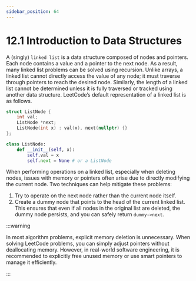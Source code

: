 ```yaml
---
sidebar_position: 64
---
```


# 12.1 Introduction to Data Structures

A (singly) `linked list` is a data structure composed of nodes and pointers. Each node contains a value and a pointer to the next node. As a result, many linked list problems can be solved using recursion. Unlike arrays, a linked list cannot directly access the value of any node; it must traverse through pointers to reach the desired node. Similarly, the length of a linked list cannot be determined unless it is fully traversed or tracked using another data structure. LeetCode’s default representation of a linked list is as follows.

<Tabs>
<TabItem value="cpp" label="C++">

```cpp
struct ListNode {
    int val;
    ListNode *next;
    ListNode(int x) : val(x), next(nullptr) {}
};
```

</TabItem>
<TabItem value="py" label="Python">

```py
class ListNode:
    def __init__(self, x):
        self.val = x
        self.next = None # or a ListNode
```

</TabItem>

</Tabs>

When performing operations on a linked list, especially when deleting nodes, issues with memory or pointers often arise due to directly modifying the current node. Two techniques can help mitigate these problems:

1. Try to operate on the next node rather than the current node itself.
2. Create a dummy node that points to the head of the current linked list. This ensures that even if all nodes in the original list are deleted, the dummy node persists, and you can safely return `dummy->next`.

:::warning

In most algorithm problems, explicit memory deletion is unnecessary. When solving LeetCode problems, you can simply adjust pointers without deallocating memory. However, in real-world software engineering, it is recommended to explicitly free unused memory or use smart pointers to manage it efficiently.

:::